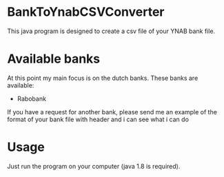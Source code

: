 # BankToYnabCSVConverter
This java program is designed to create a csv file of your YNAB bank file.

# Available banks
At this point my main focus is on the dutch banks. These banks are available:
- Rabobank

If you have a request for another bank, please send me an example of the format of your bank file with header and i can see what i can do

# Usage
Just run the program on your computer (java 1.8 is required).
